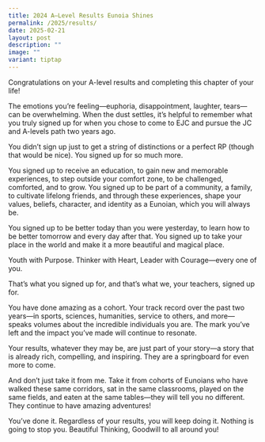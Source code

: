 ```yaml
---
title: 2024 A–Level Results Eunoia Shines
permalink: /2025/results/
date: 2025-02-21
layout: post
description: ""
image: ""
variant: tiptap
---
```

<p></p>
<p></p>
<p></p>
<p>Congratulations on your A-level results and completing this chapter of
your life!</p>
<p>The emotions you’re feeling—euphoria, disappointment, laughter, tears—can
be overwhelming. When the dust settles, it’s helpful to remember what you
truly signed up for when you chose to come to EJC and pursue the JC and
A-levels path two years ago.</p>
<p></p>
<p>You didn’t sign up just to get a string of distinctions or a perfect RP
(though that would be nice). You signed up for so much more.</p>
<p></p>
<p>You signed up to receive an education, to gain new and memorable experiences,
to step outside your comfort zone, to be challenged, comforted, and to
grow. You signed up to be part of a community, a family, to cultivate lifelong
friends, and through these experiences, shape your values, beliefs, character,
and identity as a Eunoian, which you will always be.</p>
<p></p>
<p>You signed up to be better today than you were yesterday, to learn how
to be better tomorrow and every day after that. You signed up to take your
place in the world and make it a more beautiful and magical place.</p>
<p></p>
<p>Youth with Purpose. Thinker with Heart, Leader with Courage—every one
of you.</p>
<p>That’s what you signed up for, and that’s what we, your teachers, signed
up for.</p>
<p></p>
<p>You have done amazing as a cohort. Your track record over the past two
years—in sports, sciences, humanities, service to others, and more—speaks
volumes about the incredible individuals you are. The mark you’ve left
and the impact you’ve made will continue to resonate.</p>
<p>Your results, whatever they may be, are just part of your story—a story
that is already rich, compelling, and inspiring. They are a springboard
for even more to come.</p>
<p></p>
<p>And don’t just take it from me. Take it from cohorts of Eunoians who have
walked these same corridors, sat in the same classrooms, played on the
same fields, and eaten at the same tables—they will tell you no different.
They continue to have amazing adventures!</p>
<p></p>
<p>You’ve done it. Regardless of your results, you will keep doing it. Nothing
is going to stop you. Beautiful Thinking, Goodwill to all around you!</p>